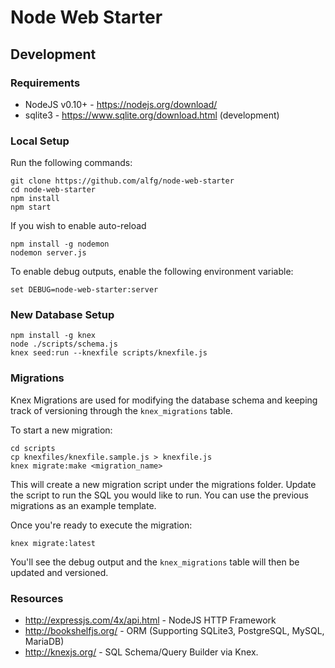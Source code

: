 # Node Web Starter


## Development

### Requirements

* NodeJS v0.10+ - https://nodejs.org/download/
* sqlite3 - https://www.sqlite.org/download.html (development)

### Local Setup


Run the following commands:

```
git clone https://github.com/alfg/node-web-starter
cd node-web-starter
npm install
npm start
```

If you wish to enable auto-reload

```
npm install -g nodemon
nodemon server.js
```

To enable debug outputs, enable the following environment variable:

`set DEBUG=node-web-starter:server`


### New Database Setup

```
npm install -g knex
node ./scripts/schema.js
knex seed:run --knexfile scripts/knexfile.js
```

### Migrations

Knex Migrations are used for modifying the database schema and keeping track of
versioning through the `knex_migrations` table.

To start a new migration:

```
cd scripts
cp knexfiles/knexfile.sample.js > knexfile.js
knex migrate:make <migration_name>
```

This will create a new migration script under the migrations folder. Update the script
to run the SQL you would like to run. You can use the previous migrations as an
example template.

Once you're ready to execute the migration:
```
knex migrate:latest
```

You'll see the debug output and the `knex_migrations` table will then be updated and versioned.


### Resources

* http://expressjs.com/4x/api.html - NodeJS HTTP Framework
* http://bookshelfjs.org/ - ORM (Supporting SQLite3, PostgreSQL, MySQL, MariaDB)
* http://knexjs.org/ - SQL Schema/Query Builder via Knex.
